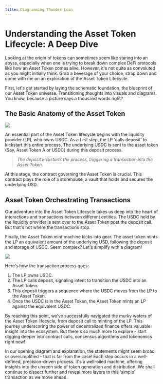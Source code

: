 ```yaml
---
title: Diagramming Thunder Loan
---
```


# Understanding the Asset Token Lifecycle: A Deep Dive

Looking at the origin of tokens can sometimes seem like staring into an abyss, especially when one is trying to break down complex DeFi protocols like how an Asset Token comes alive. However, it's not quite as convoluted as you might initially think. Grab a beverage of your choice, strap down and come with me on an exploration of the Asset Token Lifecycle.

First, let's get started by laying the schematic foundation, the blueprint of our Asset Token universe. Transitioning thoughts into visuals and diagrams. You know, because a picture says a thousand words right?

## The Basic Anatomy of the Asset Token

![](https://cdn.videotap.com/2sWH0NEKSYYOOCz3JhNl-7.47.png)

An essential part of the Asset Token lifecycle begins with the liquidity provider (LP), who owns USDC. As a first step, the LP 'calls deposit' to kickstart this entire process. The underlying USDC is sent to the asset token (Say, Asset Token A or USDC) during this deposit process.

> _The deposit kickstarts the process, triggering a transaction into the Asset Token._

At this stage, the contract governing the Asset Token is crucial. This contract plays the role of a storehouse, a vault that holds and secures the underlying USD.

## Asset Token Orchestrating Transactions

Our adventure into the Asset Token Lifecycle takes us deep into the heart of interactions and transactions between different entities. The USDC held by the liquidity provider is sent over to the Asset Token post the deposit call. But that's not where the transactions stop.

Finally, the Asset Token mint machine kicks into gear. The asset token mints the LP an equivalent amount of the underlying USD, following the deposit and storage of USDC. Seem complex? Let's simplify with a diagram!

![](https://cdn.videotap.com/2jNGLhZwIkTe4vPJr8UC-24.27.png)

Here's how the transaction process goes:

1. The LP owns USDC.
2. The LP calls deposit, signaling intent to transition the USDC into an Asset Token.
3. This deposit triggers a sequence where the USDC moves from the LP to the Asset Token.
4. Once the USDC is in the Asset Token, the Asset Token mints an LP against the equivalent USDC.

By reaching this point, we've successfully navigated the murky waters of the Asset Token lifecycle, from deposit call to minting of the LP. This journey underscoring the power of decentralized finance offers valuable insight into the ecosystem. But there's so much more to explore - start digging deeper into contract calls, consensus algorithms and tokenomics right now!

In our opening diagram and explanation, the statements might seem broad or oversimplified – that is far from the case! Each step occurs in a well-defined, precision-driven process. It's a well-oiled machine, offering insights into the unseen side of token generation and distribution. We shall continue to dissect further and reveal more layers to this 'simple' transaction as we move ahead.
